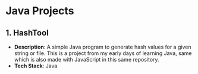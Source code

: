 # Java Projects

## 1. HashTool

- **Description**: A simple Java program to generate hash values for a given string or file. This is a project from my early days of learning Java, same which is also made with JavaScript in this same repository.
- **Tech Stack**: Java
